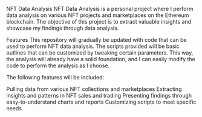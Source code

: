 NFT Data Analysis
NFT Data Analysis is a personal project where I perform data analysis on various NFT projects and marketplaces on the Ethereum blockchain. The objective of this project is to extract valuable insights and showcase my findings through data analysis.

Features
This repository will gradually be updated with code that can be used to perform NFT data analysis. The scripts provided will be basic outlines that can be customized by tweaking certain parameters. This way, the analysis will already have a solid foundation, and I can easily modify the code to perform the analysis as I choose.

The following features will be included:

Pulling data from various NFT collections and marketplaces
Extracting insights and patterns in NFT sales and trading
Presenting findings through easy-to-understand charts and reports
Customizing scripts to meet specific needs
